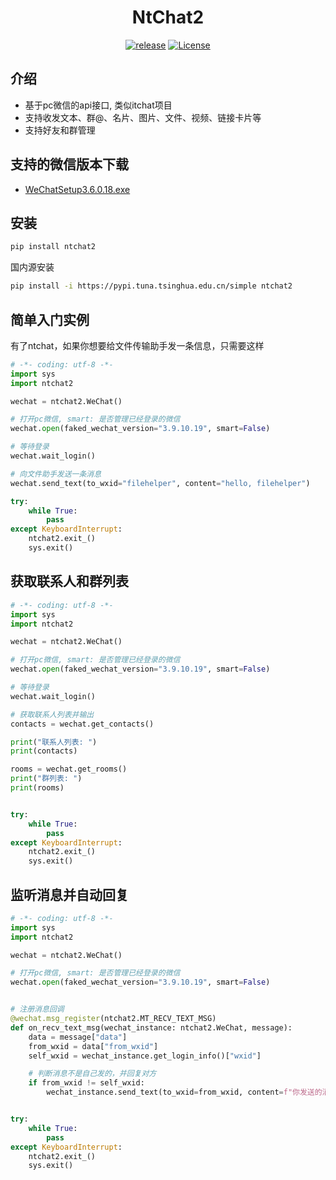 <h1 align="center">NtChat2</h1>
<p align="center">
    <a href="https://github.com/smallevilbeast/ntchat/releases"><img src="https://img.shields.io/badge/release-0.1.1-blue.svg?" alt="release"></a>
    <a href="https://opensource.org/licenses/MIT"><img src="https://img.shields.io/badge/License-MIT-brightgreen.svg?" alt="License"></a>
</p>




## 介绍

- 基于pc微信的api接口, 类似itchat项目
- 支持收发文本、群@、名片、图片、文件、视频、链接卡片等
- 支持好友和群管理
  
## 支持的微信版本下载
- [WeChatSetup3.6.0.18.exe](https://webcdn.m.qq.com/spcmgr/download/WeChat3.6.0.18.exe)

## 安装

```bash
pip install ntchat2
```
国内源安装
```bash
pip install -i https://pypi.tuna.tsinghua.edu.cn/simple ntchat2
```

## 简单入门实例

有了ntchat，如果你想要给文件传输助手发一条信息，只需要这样

```python
# -*- coding: utf-8 -*-
import sys
import ntchat2

wechat = ntchat2.WeChat()

# 打开pc微信, smart: 是否管理已经登录的微信
wechat.open(faked_wechat_version="3.9.10.19", smart=False)

# 等待登录
wechat.wait_login()

# 向文件助手发送一条消息
wechat.send_text(to_wxid="filehelper", content="hello, filehelper")

try:
    while True:
        pass
except KeyboardInterrupt:
    ntchat2.exit_()
    sys.exit()
```

## 获取联系人和群列表
```python
# -*- coding: utf-8 -*-
import sys
import ntchat2

wechat = ntchat2.WeChat()

# 打开pc微信, smart: 是否管理已经登录的微信
wechat.open(faked_wechat_version="3.9.10.19", smart=False)

# 等待登录
wechat.wait_login()

# 获取联系人列表并输出
contacts = wechat.get_contacts()

print("联系人列表: ")
print(contacts)

rooms = wechat.get_rooms()
print("群列表: ")
print(rooms)


try:
    while True:
        pass
except KeyboardInterrupt:
    ntchat2.exit_()
    sys.exit()
```

## 监听消息并自动回复

```python
# -*- coding: utf-8 -*-
import sys
import ntchat2

wechat = ntchat2.WeChat()

# 打开pc微信, smart: 是否管理已经登录的微信
wechat.open(faked_wechat_version="3.9.10.19", smart=False)


# 注册消息回调
@wechat.msg_register(ntchat2.MT_RECV_TEXT_MSG)
def on_recv_text_msg(wechat_instance: ntchat2.WeChat, message):
    data = message["data"]
    from_wxid = data["from_wxid"]
    self_wxid = wechat_instance.get_login_info()["wxid"]

    # 判断消息不是自己发的，并回复对方
    if from_wxid != self_wxid:
        wechat_instance.send_text(to_wxid=from_wxid, content=f"你发送的消息是: {data['msg']}")


try:
    while True:
        pass
except KeyboardInterrupt:
    ntchat2.exit_()
    sys.exit()
```
